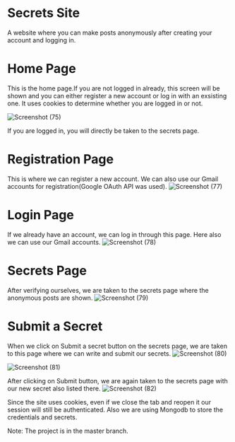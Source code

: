 # Secrets Site

A website where you can make posts anonymously after creating your account and logging in.

# Home Page

This is the home page.If you are not logged in already, this screen will be shown and you can either register a new account or log in with an exsisting one. It uses cookies to determine whether you are logged in or not.

![Screenshot (75)](https://user-images.githubusercontent.com/85905191/126077276-574a55ef-774c-40a6-8a43-d25026cb4cd7.png)

If you are logged in, you will directly be taken to the secrets page.

# Registration Page

This is where we can register a new account. We can also use our Gmail accounts for registration(Google OAuth API was used).
![Screenshot (77)](https://user-images.githubusercontent.com/85905191/126077410-fbf25caf-736b-4c38-be87-7b39812f1810.png)

# Login Page

If we already have an account, we can log in through this page. Here also we can use our Gmail accounts.
![Screenshot (78)](https://user-images.githubusercontent.com/85905191/126077433-b7e118c5-e12c-42ff-820b-1a7827b1ed07.png)


# Secrets Page

After verifying ourselves, we are taken to the secrets page where the anonymous posts are shown.
![Screenshot (79)](https://user-images.githubusercontent.com/85905191/126077472-889cfe98-0984-401b-9b03-e9288865b36c.png)



# Submit a Secret

When we click on Submit a secret button on the secrets page, we are taken to this page where we can write and submit our secrets.
![Screenshot (80)](https://user-images.githubusercontent.com/85905191/126077508-eb32edc7-5e44-41e6-a579-0813e99283ec.png)

![Screenshot (81)](https://user-images.githubusercontent.com/85905191/126077511-80181925-3710-4ab5-b1b0-b2c2f21fb744.png)



After clicking on Submit button, we are again taken to the secrets page with our new secret also listed there.
![Screenshot (82)](https://user-images.githubusercontent.com/85905191/126077526-2d024244-a32f-4131-b8f6-eba3bee9fa2e.png)

Since the site uses cookies, even if we close the tab and reopen it our session will still be authenticated. Also we are using Mongodb to store the credentials and secrets.

Note: The project is in the master branch.








